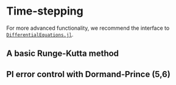 # Time-stepping

For more advanced functionality, we recommend the interface to [`DifferentialEquations.jl`](https://github.com/SciML/DifferentialEquations.jl).

## A basic Runge-Kutta method

## PI error control with Dormand-Prince (5,6)

